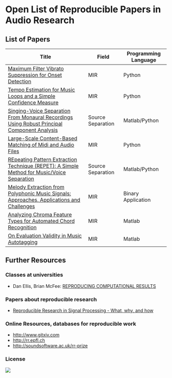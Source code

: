 # Open List of Reproducible Papers in Audio Research

## List of Papers


| Title         | Field  | Programming Language |
| ------------- | -------| ---------------------|
| [Maximum Filter Vibrato Suppression for Onset Detection](papers/boeck13.md)  | MIR | Python |
| [Tempo Estimation for Music Loops and a Simple Confidence Measure](papers/font16.md)  | MIR | Python |
| [Singing-Voice Separation From Monaural Recordings Using Robust Principal Component Analysis](papers/huang12.md)  | Source Separation | Matlab/Python |
| [Large-Scale Content-Based Matching of Midi and Audio Files](papers/raffel15.md)  | MIR | Python |
| [REpeating Pattern Extraction Technique (REPET): A Simple Method for Music/Voice Separation](papers/rafii13.md)  | Source Separation | Matlab/Python |
| [Melody Extraction from Polyphonic Music Signals: Approaches, Applications and Challenges](papers/salamon13.md)  | MIR | Binary Application |
| [Analyzing Chroma Feature Types for Automated Chord Recognition](papers/jiang11.md)  | MIR | Matlab |
| [On Evaluation Validity in Music Autotagging](papers/gouyon14.md)  | MIR | Matlab |


## Further Resources

### Classes at universities

- Dan Ellis, Brian McFee: [REPRODUCING COMPUTATIONAL RESULTS](http://www.ee.columbia.edu/~dpwe/e6891/)

### Papers about reproducible research

- [Reproducible Research in Signal Processing - What, why, and how](https://infoscience.epfl.ch/record/136640)

### Online Resources, databases for reproducible work

- http://www.gitxiv.com
- http://rr.epfl.ch
- http://soundsoftware.ac.uk/rr-prize


### License

[![](https://i.creativecommons.org/l/by-nc/4.0/88x31.png)](http://creativecommons.org/licenses/by-nc/4.0/)
